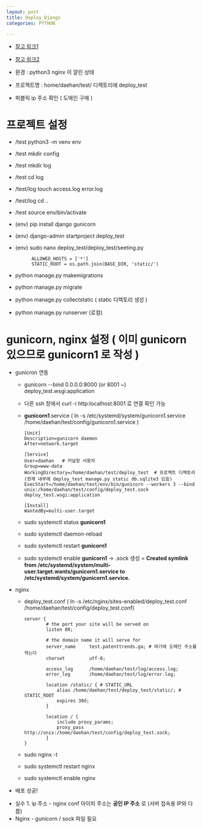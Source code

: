 ```yaml
---
layout: post
title: Deploy_Django
categories: PYTHON

---
```



* [참고 링크1]
* [참고 링크2]


* 환경 : python3 nginx 이 깔린 상태

* 프로젝트명 : home/daehan/test/ 디렉토리에 deploy_test

* 퍼블릭 ip 주소 확인 ( 도매인 구매 )

# 프로젝트 설정 

* /test python3 -m venv env
* /test mkdir config
* /test mkdir log 
* /test cd log 
* /test/log touch access.log error.log
* /test/log cd ..
* /test source env/bin/activate
* (env) pip install django gunicorn
* (env) django-admin startproject deploy_test
* (env) sudo nano deploy_test/deploy_test/seeting.py

            ALLOWED_HOSTS = ['*']
            STATIC_ROOT = os.path.join(BASE_DIR, 'static/')

* python manage.py makemigrations 
* python manage.py migrate
* python manage.py collectstatic  ( static 디렉토리 생성 )
* python manage.py runserver  (로컬)


# gunicorn, nginx 설정    ( 이미 gunicorn 있으므로 gunicorn1 로 작성 )

* gunicron 연동
  * gunicorn --bind 0.0.0.0:8000 (or 8001 ~) deploy_test.wsgi:application
  * 다른 ssh 창에서 curl -i http:localhost:8001 로 연결 확인 가능 


  * **gunicorn1**.service   ( ln -s /etc/systemd/system/gunicorn1.service /home/daehan/test/config/gunicorn1.service )
        
        [Unit]
        Description=gunicorn daemon
        After=network.target

        [Service]
        User=daehan   # 커널창 사용자
        Group=www-data
        WorkingDirectory=/home/daehan/test/deploy_test  # 프로젝트 디렉토리 (현재 내부에 deploy_test manage.py static db.sqlite3 있음)
        ExecStart=/home/daehan/test/env/bin/gunicorn --workers 3 --bind unix:/home/daehan/test/config/deploy_test.sock deploy_test.wsgi:application

        [Install]
        WantedBy=multi-user.target


  * sudo systemctl status **gunicorn1**    
  * sudo systemctl daemon-reload 
  * sudo systemctl restart **gunicorn1**
  * sudo systemctl enable **gunicorn1**   -> .sock 생성 =  **Created symlink from /etc/systemd/system/multi-user.target.wants/gunicorn1.service to /etc/systemd/system/gunicorn1.service.**

* nginx
  * deploy_test.conf  ( ln -s /etc/nginx/sites-enabled/deploy_test.conf /home/daehan/test/config/deploy_test.conf)


        server {
                # the port your site will be served on
                listen 80;

                # the domain name it will serve for
                server_name     test.patenttrends.ga; # 여기에 도메인 주소를 적는다
                charset         utf-8;

                access_log      /home/daehan/test/log/access.log;
                error_log       /home/daehan/test/log/error.log;

                location /static/ { # STATIC_URL
                    alias /home/daehan/test/deploy_test/static/; # STATIC_ROOT
                    expires 30d;
                }

                location / {
                    include proxy_params;
                    proxy_pass http://unix:/home/daehan/test/config/deploy_test.sock;
                }
        }


  * sudo nginx -t 
  * sudo systemctl restart nginx
  * sudo systemctl enable nginx

- 배포 성공!


* 실수 1. ip 주소 - nginx conf 아이피 주소는 **공인 IP 주소** 로 (서버 접속용 IP와 다름)
* Nginx - gunicorn / sock 파일 필요 



[참고 링크1]: https://aweekj.github.io/django-nginx-gunicorn-ubuntu/
[참고 링크2]: http://devopspy.com/python/deploy-django-with-nginx-gunicorn-postgresql-virtualenv/
